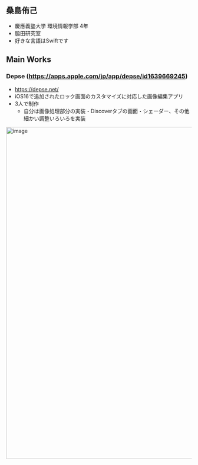 ## 桑島侑己

- 慶應義塾大学 環境情報学部 4年
- 脇田研究室
- 好きな言語はSwiftです

## Main Works

### Depse (https://apps.apple.com/jp/app/depse/id1639669245)
- https://depse.net/
- iOS16で追加されたロック画面のカスタマイズに対応した画像編集アプリ
- 3人で制作
    - 自分は画像処理部分の実装・Discoverタブの画面・シェーダー、その他細かい調整いろいろを実装
<img width="901" alt="image" src="https://github.com/yukiny0811/simple-portfolio-20231122/assets/28947703/bc23981e-fdf1-478a-b6f5-36dab845eacf">
